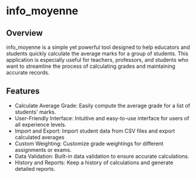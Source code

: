 # info_moyenne

## Overview

info_moyenne is a simple yet powerful tool designed to help educators and students quickly calculate the average marks for a group of students. This application is especially useful for teachers, professors, and students who want to streamline the process of calculating grades and maintaining accurate records.

## Features

- Calculate Average Grade: Easily compute the average grade for a list of students' marks.
- User-Friendly Interface: Intuitive and easy-to-use interface for users of all experience levels.
- Import and Export: Import student data from CSV files and export calculated averages 
- Custom Weighting: Customize grade weightings for different assignments or exams.
- Data Validation: Built-in data validation to ensure accurate calculations.
- History and Reports: Keep a history of calculations and generate detailed reports.
